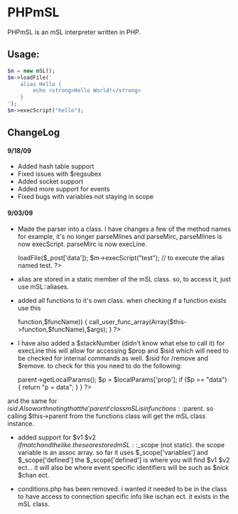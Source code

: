 PHPmSL
========

PHPmSL is an mSL interpreter written in PHP.

Usage:
--------

```php
$m = new mSL(); 
$m->loadFile('
    alias Hello {
        echo <strong>Hello World!</strong>
    }
'); 
$m->execScript("hello");
```

ChangeLog
--------

#### 9/18/09 ####
  * Added hash table support
  * Fixed issues with $regsubex
  * Added socket support
  * Added more support for events
  * Fixed bugs with variables not staying in scope

#### 9/03/09 ####


  * Made the parser into a class. I have changes a few of the method names for example, it's no longer parseMlines and parseMirc, parseMlines is now execScript. parseMirc is now execLine.

    <?php
        $m = new mSL();
        $m->loadFile($_post['data']);
        $m->execScript("test"); // to execute the alias named test.
    ?>

  * alias are stored in a static member of the mSL class. so, to access it, just use mSL::aliases.

  * added all functions to it's own class. when checking if a function exists use this

    <?php
        if (method_exists($this->function,$funcName)) {
        call_user_func_array(Array($this->function,$funcName),$args);
        }
    ?>

  * I have also added a $stackNumber (didn't know what else to call it) for execLine this will allow for accessing $prop and $isid which will need to be checked for internal commands as well. $isid for /remove and $remove. to check for this you need to do the following:

    <?
        function myFunction() { 
            $localParams = $this->parent->getLocalParams();
            $p = $localParams['prop'];
            if ($p == "data") { 
                return "p = data";
            }
        }
    ?>

  and the same for $isid. Also worth noting that the 'parent' class mSL is in functions::$parent. so calling $this->parent from the functions class will get the mSL class instance.

  * added support for $v1 $v2 $ifmatch and the like. these are stored mSL::$_scope (not static). the scope variable is an assoc array. so far it uses $_scope['variables'] and $_scope['defined'] the $_scope['defined'] is where you will find $v1 $v2 ect... it will also be where event specific identifiers will be such as $nick $chan ect.

  * conditions.php has been removed. i wanted it needed to be in the class to have access to connection specific info like ischan ect. it exists in the mSL class.

